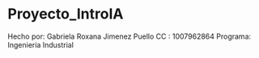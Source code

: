 # Proyecto_IntroIA

Hecho por: Gabriela Roxana Jimenez Puello
CC : 1007962864
Programa: Ingenieria Industrial
